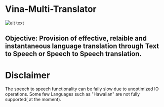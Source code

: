 # Vina-Multi-Translator
![alt text](https://siliconcanals.com/wp-content/uploads/2022/03/ai-translation-750x375.jpg.webp)
## Objective: Provision of effective, relaible and instantaneous language translation through Text to Speech or Speech to Speech translation.
# Disclaimer
The speech to speech functionality can be faily slow due to unoptimized IO operations.
Some few Languages such as "Hawaiian" are not fully supported( at the moment). 
